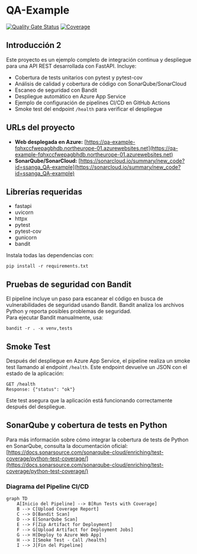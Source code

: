 # QA-Example

[![Quality Gate Status](https://sonarcloud.io/api/project_badges/measure?project=ssanga_QA-example&metric=alert_status)](https://sonarcloud.io/summary/new_code?id=ssanga_QA-example)
[![Coverage](https://sonarcloud.io/api/project_badges/measure?project=ssanga_QA-example&metric=coverage)](https://sonarcloud.io/summary/new_code?id=ssanga_QA-example)

## Introducción 2

Este proyecto es un ejemplo completo de integración continua y despliegue para una API REST desarrollada con FastAPI. Incluye:
- Cobertura de tests unitarios con pytest y pytest-cov
- Análisis de calidad y cobertura de código con SonarQube/SonarCloud
- Escaneo de seguridad con Bandit
- Despliegue automático en Azure App Service
- Ejemplo de configuración de pipelines CI/CD en GitHub Actions
- Smoke test del endpoint `/health` para verificar el despliegue

## URLs del proyecto

- **Web desplegada en Azure:** [https://qa-example-fqhxccfwepagbhdb.northeurope-01.azurewebsites.net](https://qa-example-fqhxccfwepagbhdb.northeurope-01.azurewebsites.net)
- **SonarQube/SonarCloud:** [https://sonarcloud.io/summary/new_code?id=ssanga_QA-example](https://sonarcloud.io/summary/new_code?id=ssanga_QA-example)

## Librerías requeridas

- fastapi
- uvicorn
- httpx
- pytest
- pytest-cov
- gunicorn
- bandit

Instala todas las dependencias con:

```
pip install -r requirements.txt
```

## Pruebas de seguridad con Bandit

El pipeline incluye un paso para escanear el código en busca de vulnerabilidades de seguridad usando Bandit. Bandit analiza los archivos Python y reporta posibles problemas de seguridad.  
Para ejecutar Bandit manualmente, usa:

```
bandit -r . -x venv,tests
```

## Smoke Test

Después del despliegue en Azure App Service, el pipeline realiza un smoke test llamando al endpoint `/health`. Este endpoint devuelve un JSON con el estado de la aplicación:

```
GET /health
Response: {"status": "ok"}
```

Este test asegura que la aplicación está funcionando correctamente después del despliegue.

## SonarQube y cobertura de tests en Python

Para más información sobre cómo integrar la cobertura de tests de Python en SonarQube, consulta la documentación oficial:  
[https://docs.sonarsource.com/sonarqube-cloud/enriching/test-coverage/python-test-coverage/](https://docs.sonarsource.com/sonarqube-cloud/enriching/test-coverage/python-test-coverage/)

### Diagrama del Pipeline CI/CD

```mermaid
graph TD
    A[Inicio del Pipeline] --> B[Run Tests with Coverage]
    B --> C[Upload Coverage Report]
    C --> D[Bandit Scan]
    D --> E[SonarQube Scan]
    E --> F[Zip Artifact for Deployment]
    F --> G[Upload Artifact for Deployment Jobs]
    G --> H[Deploy to Azure Web App]
    H --> I[Smoke Test - Call /health]
    I --> J[Fin del Pipeline]
```


